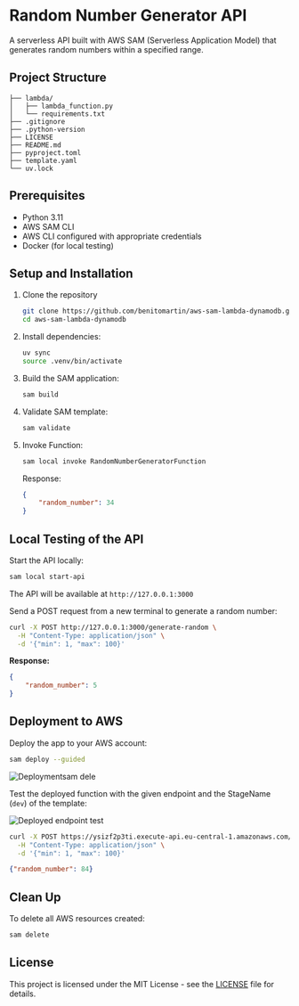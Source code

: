 # Random Number Generator API

A serverless API built with AWS SAM (Serverless Application Model) that generates random numbers within a specified range.

## Project Structure

```.
├── lambda/
│   ├── lambda_function.py
│   └── requirements.txt
├── .gitignore
├── .python-version
├── LICENSE
├── README.md
├── pyproject.toml
├── template.yaml
└── uv.lock
```

## Prerequisites

- Python 3.11
- AWS SAM CLI
- AWS CLI configured with appropriate credentials
- Docker (for local testing)

## Setup and Installation

1. Clone the repository

    ```bash
    git clone https://github.com/benitomartin/aws-sam-lambda-dynamodb.git
    cd aws-sam-lambda-dynamodb
    ```

2. Install dependencies:

    ```bash
    uv sync
    source .venv/bin/activate
    ```

3. Build the SAM application:

    ```bash
    sam build
    ```

4. Validate SAM template:

    ```bash
    sam validate
    ```

5. Invoke Function:

    ```bash
    sam local invoke RandomNumberGeneratorFunction
    ```
    Response:
    ```json
    {
        "random_number": 34
    }
    ```

## Local Testing of the API

Start the API locally:

```bash
sam local start-api
```

The API will be available at `http://127.0.0.1:3000`

Send a POST request from a new terminal to generate a random number:

```bash
curl -X POST http://127.0.0.1:3000/generate-random \
  -H "Content-Type: application/json" \
  -d '{"min": 1, "max": 100}'
```

**Response:**

```json
{
    "random_number": 5
}
```

## Deployment to AWS

Deploy the app to your AWS account:

```bash
sam deploy --guided
```

![Deploymentsam dele](https://github.com/user-attachments/assets/242fe9ad-9bde-4446-bd12-e173fab36d19)

Test the deployed function with the given endpoint and the StageName (`dev`) of the template:

![Deployed endpoint test](https://github.com/user-attachments/assets/d924a001-7065-4d58-aace-c730fdbe1ffc)

```bash
curl -X POST https://ysizf2p3ti.execute-api.eu-central-1.amazonaws.com/dev/generate-random \
  -H "Content-Type: application/json" \
  -d '{"min": 1, "max": 100}'
```

```json
{"random_number": 84}
```

## Clean Up

To delete all AWS resources created:

```bash
sam delete
```

## License

This project is licensed under the MIT License - see the [LICENSE](LICENSE) file for details.
